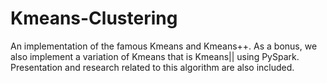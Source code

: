 # Kmeans-Clustering
An implementation of the famous Kmeans and Kmeans++.
As a bonus, we also implement a variation of Kmeans that is Kmeans|| using PySpark.  
Presentation and research related to this algorithm are also included.
